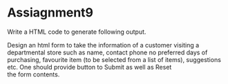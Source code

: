 # Assiagnment9


Write a HTML code to generate following output.

Design an html form to take the information of a customer visiting a departmental store such as name, contact phone no preferred days of purchasing, favourite item (to be selected from a list of items), suggestions etc. One should provide button to Submit as well as Reset the form contents.
